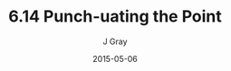 ---
title: '6.14 Punch-uating the Point'
alt: 'Mysteries of the Arcana'
date: '2015-05-06'
author: 'J Gray'
artist: 'Keira'
chapter: '6 Void in the Road'
filler: false
---